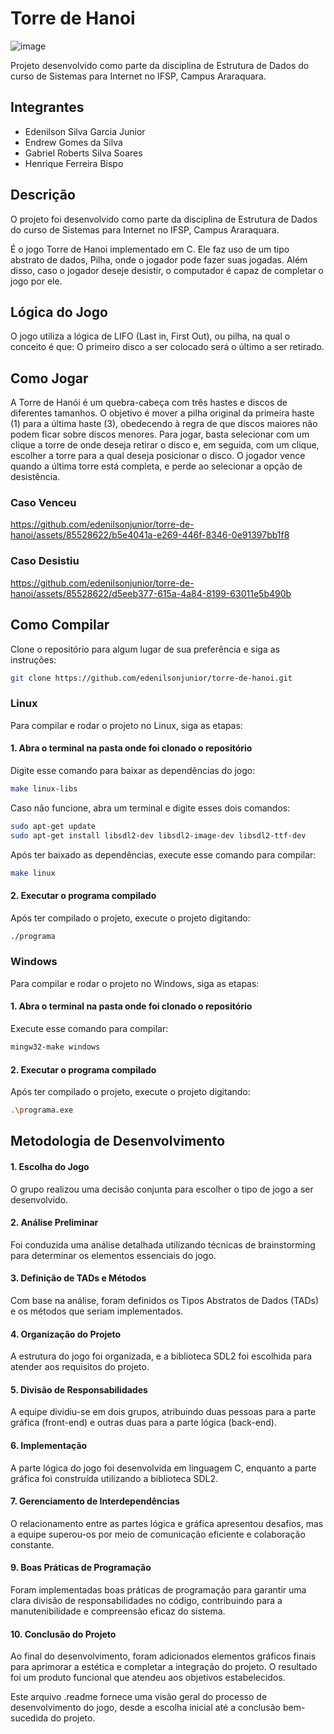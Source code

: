 # Torre de Hanoi

![image](https://github.com/edenilsonjunior/torre-de-hanoi/assets/110670578/eeefade5-0247-44e2-bccb-bc7847eee918)



Projeto desenvolvido como parte da disciplina de Estrutura de Dados do curso de Sistemas para Internet no IFSP, Campus Araraquara.

## Integrantes

- Edenilson Silva Garcia Junior
- Endrew Gomes da Silva
- Gabriel Roberts Silva Soares
- Henrique Ferreira Bispo

## Descrição

O projeto foi desenvolvido como parte da disciplina de Estrutura de Dados do curso de Sistemas para Internet no IFSP, Campus Araraquara.

É o jogo Torre de Hanoi implementado em C. Ele faz uso de um tipo abstrato de dados, Pilha, onde o jogador pode fazer suas jogadas. Além disso, caso o jogador deseje desistir, o computador é capaz de completar o jogo por ele.

## Lógica do Jogo

O jogo utiliza a lógica de LIFO (Last in, First Out), ou pilha, na qual o conceito é que: O primeiro disco a ser colocado será o último a ser retirado.

## Como Jogar

A Torre de Hanói é um quebra-cabeça com três hastes e discos de diferentes tamanhos. O objetivo é mover a pilha original da primeira haste (1) para a última haste (3), obedecendo à regra de que discos maiores não podem ficar sobre discos menores. Para jogar, basta selecionar com um clique a torre de onde deseja retirar o disco e, em seguida, com um clique, escolher a torre para a qual deseja posicionar o disco. O jogador vence quando a última torre está completa, e perde ao selecionar a opção de desistência.

### Caso Venceu


https://github.com/edenilsonjunior/torre-de-hanoi/assets/85528622/b5e4041a-e269-446f-8346-0e91397bb1f8


### Caso Desistiu


https://github.com/edenilsonjunior/torre-de-hanoi/assets/85528622/d5eeb377-615a-4a84-8199-63011e5b490b


## Como Compilar

Clone o repositório para algum lugar de sua preferência e siga as instruções:

```bash
git clone https://github.com/edenilsonjunior/torre-de-hanoi.git
```

### Linux
Para compilar e rodar o projeto no Linux, siga as etapas:

#### 1. Abra o terminal na pasta onde foi clonado o repositório

Digite esse comando para baixar as dependências do jogo:
```bash
make linux-libs
```

Caso não funcione, abra um terminal e digite esses dois comandos:
```bash
sudo apt-get update
sudo apt-get install libsdl2-dev libsdl2-image-dev libsdl2-ttf-dev
```

Após ter baixado as dependências, execute esse comando para compilar:
```bash
make linux
```

#### 2. Executar o programa compilado

Após ter compilado o projeto, execute o projeto digitando:

```bash
./programa
```


### Windows
Para compilar e rodar o projeto no Windows, siga as etapas:

#### 1. Abra o terminal na pasta onde foi clonado o repositório

Execute esse comando para compilar:

```bash
mingw32-make windows
```

#### 2. Executar o programa compilado

Após ter compilado o projeto, execute o projeto digitando:

```bash
.\programa.exe
```

## Metodologia de Desenvolvimento

#### 1. Escolha do Jogo
O grupo realizou uma decisão conjunta para escolher o tipo de jogo a ser desenvolvido.

#### 2. Análise Preliminar
Foi conduzida uma análise detalhada utilizando técnicas de brainstorming para determinar os elementos essenciais do jogo.

#### 3. Definição de TADs e Métodos
Com base na análise, foram definidos os Tipos Abstratos de Dados (TADs) e os métodos que seriam implementados.

#### 4. Organização do Projeto
A estrutura do jogo foi organizada, e a biblioteca SDL2 foi escolhida para atender aos requisitos do projeto.

#### 5. Divisão de Responsabilidades
A equipe dividiu-se em dois grupos, atribuindo duas pessoas para a parte gráfica (front-end) e outras duas para a parte lógica (back-end).

#### 6. Implementação
A parte lógica do jogo foi desenvolvida em linguagem C, enquanto a parte gráfica foi construída utilizando a biblioteca SDL2.

#### 7. Gerenciamento de Interdependências
O relacionamento entre as partes lógica e gráfica apresentou desafios, mas a equipe superou-os por meio de comunicação eficiente e colaboração constante.

#### 9. Boas Práticas de Programação
Foram implementadas boas práticas de programação para garantir uma clara divisão de responsabilidades no código, contribuindo para a manutenibilidade e compreensão eficaz do sistema.

#### 10. Conclusão do Projeto
Ao final do desenvolvimento, foram adicionados elementos gráficos finais para aprimorar a estética e completar a integração do projeto. O resultado foi um produto funcional que atendeu aos objetivos estabelecidos.

Este arquivo .readme fornece uma visão geral do processo de desenvolvimento do jogo, desde a escolha inicial até a conclusão bem-sucedida do projeto.

